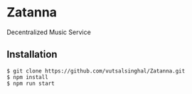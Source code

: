 # Zatanna

Decentralized Music Service

## Installation
```
$ git clone https://github.com/vutsalsinghal/Zatanna.git
$ npm install
$ npm run start
```
